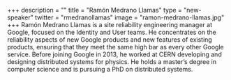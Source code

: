 +++
description = ""
title = "Ramón Medrano Llamas"
type = "new-speaker"
twitter = "rmedranollamas"
image = "ramon-medrano-llamas.jpg"
+++
Ramón Medrano Llamas is a site reliability engineering manager at Google, focused on the
Identity and User teams. He concentrates on the reliability aspects of new Google products
and new features of existing products, ensuring that they meet the same high bar as every
other Google service. Before joining Google in 2013, he worked at CERN developing and
designing distributed systems for physics. He holds a master’s degree in computer science
and is pursuing a PhD on distributed systems.